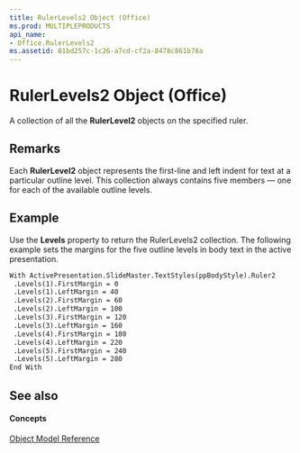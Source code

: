```yaml
---
title: RulerLevels2 Object (Office)
ms.prod: MULTIPLEPRODUCTS
api_name:
- Office.RulerLevels2
ms.assetid: 01bd257c-1c26-a7cd-cf2a-8478c861b78a
---
```



# RulerLevels2 Object (Office)

A collection of all the  **RulerLevel2** objects on the specified ruler.


## Remarks

Each  **RulerLevel2** object represents the first-line and left indent for text at a particular outline level. This collection always contains five members — one for each of the available outline levels.


## Example

Use the  **Levels** property to return the RulerLevels2 collection. The following example sets the margins for the five outline levels in body text in the active presentation.


```vb
With ActivePresentation.SlideMaster.TextStyles(ppBodyStyle).Ruler2 
 .Levels(1).FirstMargin = 0 
 .Levels(1).LeftMargin = 40 
 .Levels(2).FirstMargin = 60 
 .Levels(2).LeftMargin = 100 
 .Levels(3).FirstMargin = 120 
 .Levels(3).LeftMargin = 160 
 .Levels(4).FirstMargin = 180 
 .Levels(4).LeftMargin = 220 
 .Levels(5).FirstMargin = 240 
 .Levels(5).LeftMargin = 280 
End With 

```


## See also


#### Concepts


[Object Model Reference](../../Office-Shared-VBA/articles/reference-object-library-reference-for-office)

